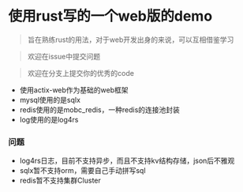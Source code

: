 # 使用rust写的一个web版的demo

> 旨在熟练rust的用法，对于web开发出身的来说，可以互相借鉴学习

> 欢迎在issue中提交问题

> 欢迎在分支上提交你的优秀的code

+ 使用actix-web作为基础的web框架
+ mysql使用的是sqlx
+ redis使用的是mobc_redis，一种redis的连接池封装
+ log使用的是log4rs

### 问题
+ log4rs日志，目前不支持异步，而且不支持kv结构存储，json后不雅观
+ sqlx暂不支持orm，需要自己手动拼写sql
+ redis暂不支持集群Cluster
